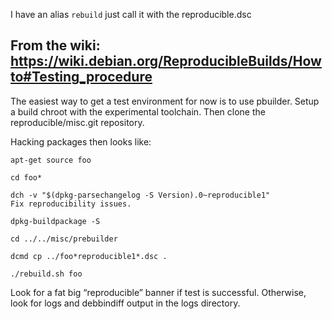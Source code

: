 
I have an alias `rebuild` just call it with the reproducible.dsc

## From the wiki: https://wiki.debian.org/ReproducibleBuilds/Howto#Testing_procedure

The easiest way to get a test environment for now is to use pbuilder. Setup a build chroot with the experimental toolchain. Then clone the reproducible/misc.git repository.

Hacking packages then looks like:

    apt-get source foo

    cd foo*

    dch -v "$(dpkg-parsechangelog -S Version).0~reproducible1"
    Fix reproducibility issues.

    dpkg-buildpackage -S

    cd ../../misc/prebuilder

    dcmd cp ../foo*reproducible1*.dsc .

    ./rebuild.sh foo 

Look for a fat big “reproducible” banner if test is successful. Otherwise, look for logs and debbindiff output in the logs directory. 

